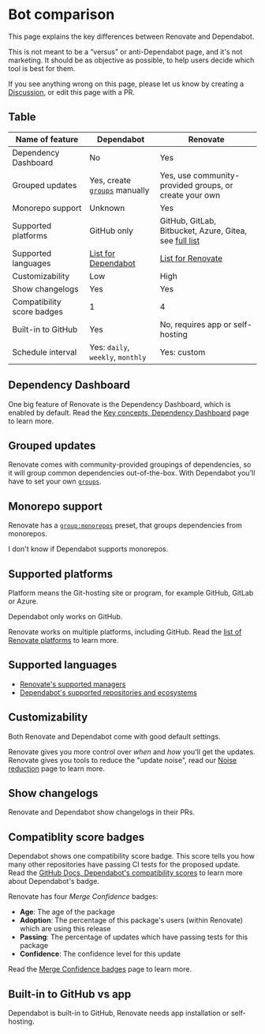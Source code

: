 # Bot comparison

This page explains the key differences between Renovate and Dependabot.

This is not meant to be a “versus” or anti-Dependabot page, and it's not marketing.
It should be as objective as possible, to help users decide which tool is best for them.

If you see anything wrong on this page, please let us know by creating a [Discussion](https://github.com/renovatebot/renovate/discussions), or edit this page with a PR.

## Table

| Name of feature            | Dependabot                                                                                                                                                                   | Renovate                                                                                                 |
| -------------------------- | ---------------------------------------------------------------------------------------------------------------------------------------------------------------------------- | -------------------------------------------------------------------------------------------------------- |
| Dependency Dashboard       | No                                                                                                                                                                           | Yes                                                                                                      |
| Grouped updates            | Yes, create [`groups`](https://docs.github.com/en/code-security/dependabot/dependabot-version-updates/configuration-options-for-the-dependabot.yml-file#groups) manually     | Yes, use community-provided groups, or create your own                                                   |
| Monorepo support           | Unknown                                                                                                                                                                      | Yes                                                                                                      |
| Supported platforms        | GitHub only                                                                                                                                                                  | GitHub, GitLab, Bitbucket, Azure, Gitea, see [full list](https://docs.renovatebot.com/modules/platform/) |
| Supported languages        | [List for Dependabot](https://docs.github.com/en/code-security/dependabot/dependabot-version-updates/about-dependabot-version-updates#supported-repositories-and-ecosystems) | [List for Renovate](https://docs.renovatebot.com/modules/manager/)                                       |
| Customizability            | Low                                                                                                                                                                          | High                                                                                                     |
| Show changelogs            | Yes                                                                                                                                                                          | Yes                                                                                                      |
| Compatibility score badges | 1                                                                                                                                                                            | 4                                                                                                        |
| Built-in to GitHub         | Yes                                                                                                                                                                          | No, requires app or self-hosting                                                                         |
| Schedule interval          | Yes: `daily`, `weekly`, `monthly`                                                                                                                                            | Yes: custom                                                                                              |

## Dependency Dashboard

One big feature of Renovate is the Dependency Dashboard, which is enabled by default.
Read the [Key concepts, Dependency Dashboard](https://docs.renovatebot.com/key-concepts/dashboard/) page to learn more.

## Grouped updates

Renovate comes with community-provided groupings of dependencies, so it will group common dependencies out-of-the-box.
With Dependabot you'll have to set your own [`groups`](https://docs.github.com/en/code-security/dependabot/dependabot-version-updates/configuration-options-for-the-dependabot.yml-file#groups).

## Monorepo support

Renovate has a [`group:monorepos`](https://docs.renovatebot.com/presets-group/#groupmonorepos) preset, that groups dependencies from monorepos.

I don't know if Dependabot supports monorepos.

## Supported platforms

Platform means the Git-hosting site or program, for example GitHub, GitLab or Azure.

Dependabot only works on GitHub.

Renovate works on multiple platforms, including GitHub.
Read the [list of Renovate platforms](https://docs.renovatebot.com/modules/platform/) to learn more.

## Supported languages

- [Renovate's supported managers](https://docs.renovatebot.com/modules/manager/)
- [Dependabot's supported repositories and ecosystems](https://docs.github.com/en/code-security/dependabot/dependabot-version-updates/about-dependabot-version-updates#supported-repositories-and-ecosystems)

## Customizability

Both Renovate and Dependabot come with good default settings.

Renovate gives you more control over _when_ and _how_ you'll get the updates.
Renovate gives you tools to reduce the "update noise", read our [Noise reduction](https://docs.renovatebot.com/noise-reduction/) page to learn more.

## Show changelogs

Renovate and Dependabot show changelogs in their PRs.

## Compatiblity score badges

Dependabot shows one compatibility score badge.
This score tells you how many other repositories have passing CI tests for the proposed update.
Read the [GitHub Docs, Dependabot's compatibility scores](https://docs.github.com/en/code-security/dependabot/dependabot-security-updates/about-dependabot-security-updates#about-compatibility-scores) to learn more about Dependabot's badge.

Renovate has four _Merge Confidence_ badges:

- **Age**: The age of the package
- **Adoption**: The percentage of this package's users (within Renovate) which are using this release
- **Passing**: The percentage of updates which have passing tests for this package
- **Confidence**: The confidence level for this update

Read the [Merge Confidence badges](https://docs.renovatebot.com/merge-confidence/) page to learn more.

## Built-in to GitHub vs app

Dependabot is built-in to GitHub, Renovate needs app installation or self-hosting.
